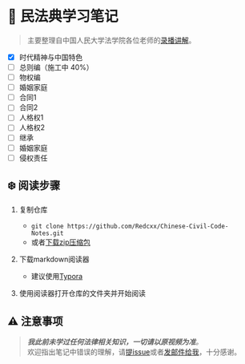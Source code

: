 # :notebook: 民法典学习笔记

> 主要整理自中国人民大学法学院各位老师的[录播讲解](https://www.bilibili.com/video/BV1Zp4y1D7oq)。

- [x] 时代精神与中国特色
- [ ] 总则编（施工中 40%）
- [ ] 物权编
- [ ] 婚姻家庭
- [ ] 合同1
- [ ] 合同2
- [ ] 人格权1
- [ ] 人格权2
- [ ] 继承
- [ ] 婚姻家庭
- [ ] 侵权责任

## :snowflake: 阅读步骤
1. 复制仓库<br>
   - `git clone https://github.com/Redcxx/Chinese-Civil-Code-Notes.git`<br>
   - 或者[下载zip压缩包](https://github.com/Redcxx/Chinese-Civil-Code-Notes/archive/master.zip)
   
   
2. 下载markdown阅读器
   - 建议使用[Typora](https://typora.io/#download)
   
   
3. 使用阅读器打开仓库的文件夹并开始阅读


## :warning: 注意事项
> ***我此前未学过任何法律相关知识，一切请以原视频为准**。*<br>
> 欢迎指出笔记中错误的理解，请[提issue](https://github.com/Redcxx/Chinese-Civil-Code-Notes/issues/new)或者[发邮件给我](weilue.luo@student.manchester.ac.uk)，十分感谢。
